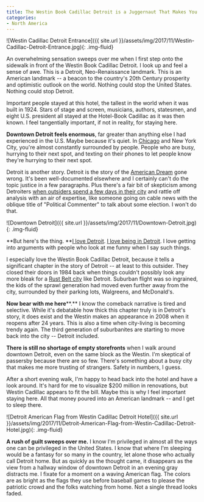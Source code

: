 ```yaml
---
title: The Westin Book Cadillac Detroit is a Juggernaut That Makes You Feel Important
categories:
- North America
---
```


![Westin Cadillac Detroit Entrance]({{ site.url }}/assets/img/2017/11/Westin-Cadillac-Detroit-Entrance.jpg){: .img-fluid}

An overwhelming sensation sweeps over me when I first step onto the sidewalk in front of the Westin Book Cadillac Detroit. I look up and feel a sense of awe. This is a Detroit, Neo-Renaissance landmark. This is an American landmark -- a beacon to the country's 20th Century prosperity and optimistic outlook on the world. Nothing could stop the United States. Nothing could stop Detroit.

Important people stayed at this hotel, the tallest in the world when it was built in 1924. Stars of stage and screen, musicians, authors, statesmen, and eight U.S. president all stayed at the Hotel-Book Cadillac as it was then known. I feel tangentially important, if not in reality, for staying here.

**Downtown Detroit feels enormous**, far greater than anything else I had experienced in the U.S. Maybe because it's quiet. In [Chicago](https://withoutapath.com/pilsen-chicago-mexican/) and New York City, you're almost constantly surrounded by people. People who are busy, hurrying to their next spot, and texting on their phones to let people know they're hurrying to their next spot.

Detroit is another story. Detroit is the story of the [American Dream](https://withoutapath.com/traveling-pittsburgh-american-dream/) gone wrong. It's been well-documented elsewhere and I certainly can't do the topic justice in a few paragraphs. Plus there's a fair bit of skepticism among Detroiters [when outsiders spend a few days in their city](http://beltmag.com/detroiters-talking-listen/) and rattle off analysis with an air of expertise, like someone going on cable news with the oblique title of "Political Commenter" to talk about some election. I won't do that.

![Downtown Detroit]({{ site.url }}/assets/img/2017/11/Downtown-Detroit.jpg){: .img-fluid}

**But here's the thing. **[I love Detroit](http://www.bbc.com/travel/story/20140821-cycling-detroit-makes-too-much-sense-to-ignore). [I love being in Detroit](https://www.craftbeer.com/craft-beer-muses/no-sympathy-needed-breweries-continue-to-play-role-in-detroits-story). I love getting into arguments with people who look at me funny when I say such things.

I especially love the Westin Book Cadillac Detroit, because it tells a significant chapter in the story of Detroit -- at least to this outsider. They closed their doors in 1984 back when things couldn't possibly look any more bleak for a [Rust Belt city](https://withoutapath.com/travel-guides/cleveland/) like Detroit. Suburban flight was so ingrained, the kids of the sprawl generation had moved even further away from the city, surrounded by their parking lots, Walgreens, and McDonald's.

**Now bear with me here****.** I know the comeback narrative is tired and selective. While it's debatable how thick this chapter truly is in Detroit's story, it does exist and the Westin makes an appearance in 2008 when it reopens after 24 years. This is also a time when city-living is becoming trendy again. The third generation of suburbanites are starting to move back into the city -- Detroit included.

**There is still no shortage of empty storefronts** when I walk around downtown Detroit, even on the same block as the Westin. I'm skeptical of passersby because there are so few. There's something about a busy city that makes me more trusting of strangers. Safety in numbers, I guess.

After a short evening walk, I'm happy to head back into the hotel and have a look around. It's hard for me to visualize $200 million in renovations, but Westin Cadillac appears to fit the bill. Maybe this is why I feel important staying here. All that money poured into an American landmark -- and I get to sleep there.

![Detroit American Flag from Westin Cadillac Detroit Hotel]({{ site.url }}/assets/img/2017/11/Detroit-American-Flag-from-Westin-Cadillac-Detroit-Hotel.jpg){: .img-fluid}

**A rush of guilt sweeps over me.** I know I'm privileged in almost all the ways one can be privileged in the United States. I know that where I'm sleeping would be a fantasy for so many in the country, let alone those who actually call Detroit home. But as quickly as the thought came, it disappears as the view from a hallway window of downtown Detroit in an evening gray distracts me. I fixate for a moment on a waving American flag. The colors are as bright as the flags they use before baseball games to please the patriotic crowd and the folks watching from home. Not a single thread looks faded.
